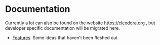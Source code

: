 # Documentation

Currently a lot can also be found on the website https://cleodora.org , but
developer specific documentation will be migrated here.

* [Features](./features): Some ideas that haven't been fleshed out
